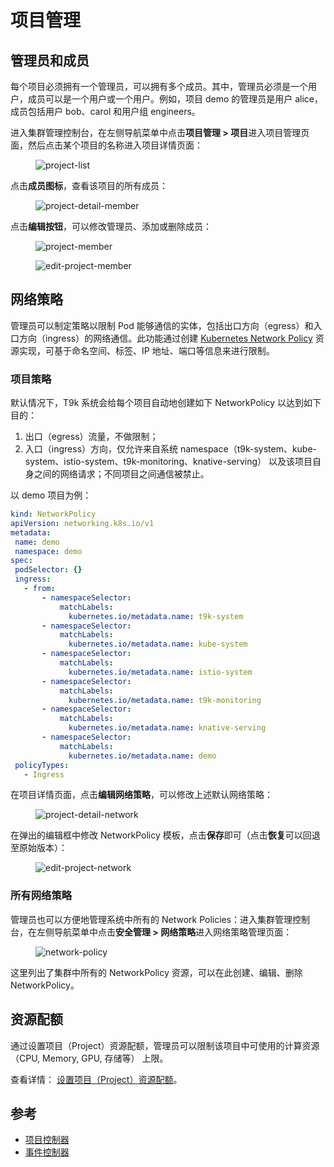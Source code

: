 # 项目管理

## 管理员和成员

每个项目必须拥有一个管理员，可以拥有多个成员。其中，管理员必须是一个用户，成员可以是一个用户或一个用户。例如，项目 demo 的管理员是用户 alice，成员包括用户 bob、carol 和用户组 engineers。

进入集群管理控制台，在左侧导航菜单中点击**项目管理 > 项目**进入项目管理页面，然后点击某个项目的名称进入项目详情页面：

<figure class="screenshot">
  <img alt="project-list" src="../assets/user-and-security-management/project-management/project-list.png" />
</figure>

点击**成员图标**，查看该项目的所有成员：

<figure class="screenshot">
  <img alt="project-detail-member" src="../assets/user-and-security-management/project-management/project-detail-member.png" />
</figure>

点击**编辑按钮**，可以修改管理员、添加或删除成员：

<figure class="screenshot">
  <img alt="project-member" src="../assets/user-and-security-management/project-management/project-member.png" />
</figure>

<figure class="screenshot">
  <img alt="edit-project-member" src="../assets/user-and-security-management/project-management/edit-project-member.png" />
</figure>

## 网络策略

管理员可以制定策略以限制 Pod 能够通信的实体，包括出口方向（egress）和入口方向（ingress）的网络通信。此功能通过创建 <a target="_blank" rel="noopener noreferrer" href="https://kubernetes.io/docs/concepts/services-networking/network-policies/">Kubernetes Network Policy</a> 资源实现，可基于命名空间、标签、IP 地址、端口等信息来进行限制。

### 项目策略

默认情况下，T9k 系统会给每个项目自动地创建如下 NetworkPolicy 以达到如下目的：

1. 出口（egress）流量，不做限制；
1. 入口（ingress）方向，仅允许来自系统 namespace（t9k-system、kube-system、istio-system、t9k-monitoring、knative-serving） 以及该项目自身之间的网络请求；不同项目之间通信被禁止。

以 demo 项目为例：

```yaml
kind: NetworkPolicy
apiVersion: networking.k8s.io/v1
metadata:
 name: demo
 namespace: demo
spec:
 podSelector: {}
 ingress:
   - from:
       - namespaceSelector:
           matchLabels:
             kubernetes.io/metadata.name: t9k-system
       - namespaceSelector:
           matchLabels:
             kubernetes.io/metadata.name: kube-system
       - namespaceSelector:
           matchLabels:
             kubernetes.io/metadata.name: istio-system
       - namespaceSelector:
           matchLabels:
             kubernetes.io/metadata.name: t9k-monitoring
       - namespaceSelector:
           matchLabels:
             kubernetes.io/metadata.name: knative-serving
       - namespaceSelector:
           matchLabels:
             kubernetes.io/metadata.name: demo
 policyTypes:
   - Ingress
```


在项目详情页面，点击**编辑网络策略**，可以修改上述默认网络策略：

<figure class="screenshot">
  <img alt="project-detail-network" src="../assets/user-and-security-management/project-management/project-detail-network.png" />
</figure>

在弹出的编辑框中修改 NetworkPolicy 模板，点击**保存**即可（点击**恢复**可以回退至原始版本）：

<figure class="screenshot">
  <img alt="edit-project-network" src="../assets/user-and-security-management/project-management/edit-project-network.png" />
</figure>

### 所有网络策略
管理员也可以方便地管理系统中所有的 Network Policies：进入集群管理控制台，在左侧导航菜单中点击**安全管理 > 网络策略**进入网络策略管理页面：

<figure class="screenshot">
  <img alt="network-policy" src="../assets/user-and-security-management/project-management/network-policy.png" />
</figure>

这里列出了集群中所有的 NetworkPolicy 资源，可以在此创建、编辑、删除 NetworkPolicy。

## 资源配额

通过设置项目（Project）资源配额，管理员可以限制该项目中可使用的计算资源（CPU, Memory, GPU, 存储等） 上限。

查看详情： [设置项目（Project）资源配额](../resource-management/project-resource-quota.md)。

## 参考

- [项目控制器](./project-controller.md)
- [事件控制器](./event-controller.md)
